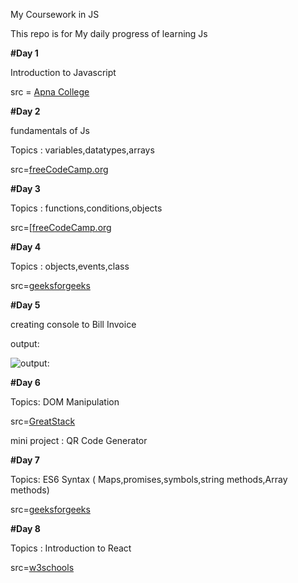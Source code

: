  My Coursework in JS

This repo is for My daily progress of learning Js

**#Day 1** 

Introduction to Javascript 

src = [Apna College](https://youtube.com/playlist?list=PLGjplNEQ1it_oTvuLRNqXfz_v_0pq6unW&si=3iAgZtlUvGuvWFlY)


**#Day 2**

fundamentals of Js 

Topics : variables,datatypes,arrays

src=[freeCodeCamp.org](https://youtu.be/PkZNo7MFNFg?si=4-CfTI2RyWzP5b9P)


**#Day 3**

Topics : functions,conditions,objects 

src=[[freeCodeCamp.org](https://youtu.be/PkZNo7MFNFg?si=4-CfTI2RyWzP5b9P)


**#Day 4**

Topics : objects,events,class

src=[geeksforgeeks](https://www.geeksforgeeks.org/classes-and-objects-in-javascript/)


**#Day 5**

creating console to Bill Invoice

output:

![output:](https://github.com/user-attachments/assets/dcd6a64f-f908-41c0-991c-43b64903a97b)


**#Day 6**

Topics: DOM Manipulation

src=[GreatStack](https://youtu.be/WjxQRfZfZnw?si=tIVn8Mu9Pi2RMvzJ)

mini project : QR Code Generator 

**#Day 7**

Topics: ES6 Syntax ( Maps,promises,symbols,string methods,Array methods)

src=[geeksforgeeks](https://www.geeksforgeeks.org/introduction-to-es6/)


**#Day 8**

Topics : Introduction to React

src=[w3schools](https://www.w3schools.com/react/)









